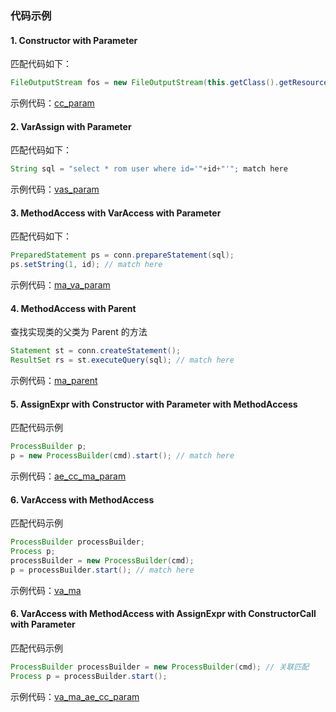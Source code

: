 ### 代码示例

#### **1**. Constructor with Parameter

匹配代码如下：

```java
FileOutputStream fos = new FileOutputStream(this.getClass().getResource("").getPath()+ File.separator + "output"+File.separator+ file.getOriginalFilename());
```

示例代码：[cc_param](cc_param.ql)

#### **2**. VarAssign with Parameter

匹配代码如下：

```java
String sql = "select * rom user where id='"+id+"'"; match here
```

示例代码：[vas_param](vas_param.ql)

#### **3**. MethodAccess with VarAccess with Parameter

匹配代码如下：

```java
PreparedStatement ps = conn.prepareStatement(sql);
ps.setString(1, id); // match here
```

示例代码：[ma_va_param](ma_va_param.ql)

#### **4**. MethodAccess with Parent

查找实现类的父类为 Parent 的方法

```java
Statement st = conn.createStatement();
ResultSet rs = st.executeQuery(sql); // match here
```

示例代码：[ma_parent](ma_parent.ql)

#### **5**. AssignExpr with Constructor with Parameter with MethodAccess

匹配代码示例

```java
ProcessBuilder p;
p = new ProcessBuilder(cmd).start(); // match here
```

示例代码：[ae_cc_ma_param](ae_cc_ma_param.ql)

#### **6**. VarAccess with MethodAccess

匹配代码示例

```java
ProcessBuilder processBuilder;
Process p;
processBuilder = new ProcessBuilder(cmd);
p = processBuilder.start(); // match here
```

示例代码：[va_ma](va_ma.ql)

#### **6**. VarAccess with MethodAccess with AssignExpr with ConstructorCall with Parameter

匹配代码示例

```java
ProcessBuilder processBuilder = new ProcessBuilder(cmd); // 关联匹配
Process p = processBuilder.start();
```

示例代码：[va_ma_ae_cc_param](va_ma_ae_cc_param.ql)
